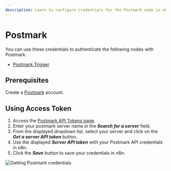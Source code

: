 ```yaml
---
description: Learn to configure credentials for the Postmark node in n8n
---
```


# Postmark

You can use these credentials to authenticate the following nodes with Postmark.
- [Postmark Trigger](../../nodes-library/trigger-nodes/PostmarkTrigger/README.md)

## Prerequisites

Create a [Postmark](https://postmarkapp.com/) account.

## Using Access Token

1. Access the [Postmark API Tokens page](https://account.postmarkapp.com/api_tokens).
2. Enter your postmark server name in the ***Search for a server*** field.
3. From the displayed dropdown list, select your server and click on the ***Get a server API token*** button.
4. Use the displayed ***Server API token*** with your Postmark API credentials in n8n.
5. Click the ***Save*** button to save your credentials in n8n.

![Getting Postmark credentials](./using-access-token.gif)
